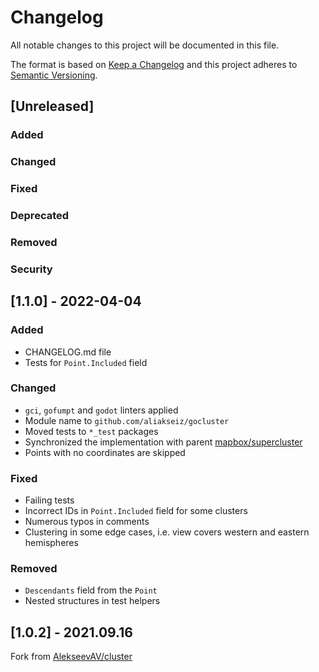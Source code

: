# Changelog
All notable changes to this project will be documented in this file.

The format is based on [Keep a Changelog](http://keepachangelog.com/en/1.0.0/)
and this project adheres to [Semantic Versioning](http://semver.org/spec/v2.0.0.html).

## [Unreleased]

### Added

### Changed

### Fixed

### Deprecated

### Removed

### Security

## [1.1.0] - 2022-04-04

### Added
- CHANGELOG.md file
- Tests for `Point.Included` field

### Changed
- `gci`, `gofumpt` and `godot` linters applied
- Module name to `github.com/aliakseiz/gocluster`
- Moved tests to `*_test` packages
- Synchronized the implementation with parent [mapbox/supercluster](https://github.com/mapbox/supercluster/blob/main/index.js)
- Points with no coordinates are skipped

### Fixed
- Failing tests
- Incorrect IDs in `Point.Included` field for some clusters 
- Numerous typos in comments
- Clustering in some edge cases, i.e. view covers western and eastern hemispheres

### Removed
- `Descendants` field from the `Point`
- Nested structures in test helpers

## [1.0.2] - 2021.09.16
Fork from [AlekseevAV/cluster](https://github.com/AlekseevAV/cluster)